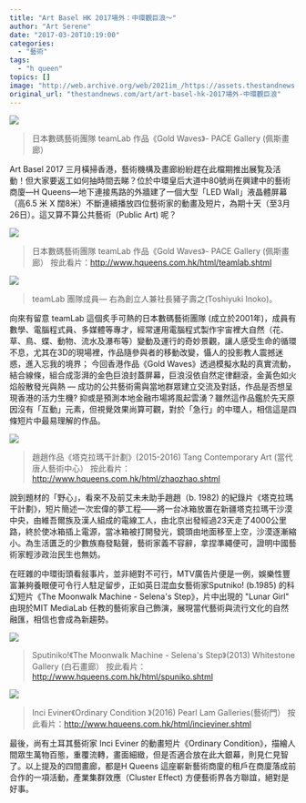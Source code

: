 ```yaml
---
title: "Art Basel HK 2017場外：中環觀巨浪～"
author: "Art Serene"
date: "2017-03-20T10:19:00"
categories:
  - "藝術"
tags:
  - "h queen"
topics: []
image: "http://web.archive.org/web/2021im_/https://assets.thestandnews.com/media/photos/gold1_KyYaq.png"
original_url: "thestandnews.com/art/art-basel-hk-2017場外-中環觀巨浪"
---
```

![](http://web.archive.org/web/2021im_/https://assets.thestandnews.com/media/photos/gold1_KyYaq.png)

> 日本數碼藝術團隊 teamLab 作品《Gold Waves》- PACE Gallery (佩斯畫廊）

Art Basel 2017 三月橫掃香港，藝術機構及畫廊紛紛趕在此檔期推出展覧及活動！但大家要返工如何抽時間去睇？位於中環皇后大道中80號尚在興建中的藝術商廈—H Queens—地下連接馬路的外牆建了一個大型「LED Wall」液晶體屏幕（高6.5 米 X 闊8米）不斷連續播放四位藝術家的動畫及短片，為期十天（至3月26日）。這又算不算公共藝術（Public Art) 呢？

![](http://web.archive.org/web/2021im_/https://assets.thestandnews.com/media/photos/CIMG4076_ptIvF.jpg)
> 日本數碼藝術團隊 teamLab 作品《Gold Waves》- PACE Gallery (佩斯畫廊） 按此看片：http://www.hqueens.com.hk/html/teamlab.shtml

![](http://web.archive.org/web/2021im_/https://assets.thestandnews.com/media/photos/teamLab252C20in20front20of2027Gold20Waves27_oOI8t.jpg)
> teamLab 團隊成員— 右為創立人兼社長豬子壽之(Toshiyuki Inoko)。

向來有留意 teamLab 這個炙手可熱的日本數碼藝術團隊 (成立於2001年)，成員有數學、電腦程式員、多媒體等專才，經常運用電腦程式製作宇宙裡大自然（花、草、鳥、蝶、動物、流水及瀑布等）變動及運行的奇妙景觀，讓人感受生命的循環不息，尤其在3D的現場裡，作品隨參與者的移動改變，懾人的投影教人震撼迷惑，進入忘我的境界； 今回香港作品《Gold Waves》透過模擬水點的真實流動，結合線條，組合成澎湃的金色巨浪封蓋屏幕，巨浪沒依自然定律翻滾，金黃色如火焰般散發光與熱 — 成功的公共藝術需與當地群眾建立交流及對話，作品是否想呈現香港的活力生機? 抑或是預測本地金融市場將風起雲湧？雖然這作品鑑於先天原因沒有「互動」元素，但視覺效果尚算可觀，對於「急行」的中環人，相信這是四條短片中最易理解的作品。

![](http://web.archive.org/web/2021im_/https://assets.thestandnews.com/media/photos/CIMG39572028129_WMSBt.jpg)
> 趙趙作品《塔克拉瑪干計劃》(2015-2016) Tang Contemporary Art (當代唐人藝術中心） 按此看片：http://www.hqueens.com.hk/html/zhaozhao.shtml

說到題材的「野心」，看來不及前艾未未助手趙趙（b. 1982) 的紀錄片《塔克拉瑪干計劃》，短片簡述一次宏偉的夢工程——將一台冰箱放置在新疆塔克拉瑪干沙漠中央，由維吾爾族及漢人組成的電線工人，由北京出發經過23天走了4000公里路，終於使冰箱插上電源，當冰箱被打開發光，鏡頭由地面移至上空，沙漠逐漸縮小。為生活匱乏的少數族裔發點聲，藝術家義不容辭，拿捏準繩便可，證明中國藝術家輕涉政治民生也無妨。

在旺雜的中環街頭看敍事片，並非絕對不可行，MTV廣告片便是一例，娛樂性豐富兼夠養眼便可令行人駐足留步，正如英日混血女藝術家Sputniko! (b.1985) 的科幻短片《The Moonwalk Machine - Selena's Step》，片中出現的 "Lunar Girl" 由現於MIT MediaLab 任教的藝術家自己飾演，展現當代藝術與流行文化的自然融匯，相信也會成為新趨勢。

![](http://web.archive.org/web/2021im_/https://assets.thestandnews.com/media/photos/CIMG39892028129_XmQlD.jpg)
> Sputiniko!《The Moonwalk Machine - Selena's Step》(2013) Whitestone Gallery (白石畫廊） 按此看片：http://www.hqueens.com.hk/html/spuniko.shtml

![](http://web.archive.org/web/2021im_/https://assets.thestandnews.com/media/photos/CIMG41302028129_GBinw.jpg)
> Inci Eviner《Ordinary Condition 》(2016) Pearl Lam Galleries(藝術門） 按此看片：http://www.hqueens.com.hk/html/incieviner.shtml

最後，尚有土耳其藝術家 Inci Eviner 的動畫短片《Ordinary Condition》，描繪人間眾生萬物百態，重覆流轉，畫面細緻，但是否適合放在此大銀幕，則見仁見智了。以上提及的四間畫廊，都是H Queens 這座嶄新藝術商廈的租戶在商廈落成前合作的一項活動，產業集群效應（Cluster Effect) 方便藝術界各方聯誼，絕對是好事。